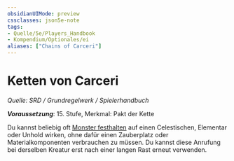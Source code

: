 ```yaml
---
obsidianUIMode: preview
cssclasses: json5e-note
tags:
- Quelle/5e/Players_Handbook
- Kompendium/Optionales/ei
aliases: ["Chains of Carceri"]
---
```

# Ketten von Carceri
*Quelle: SRD / Grundregelwerk / Spielerhandbuch*  

***Voraussetzung***: 15. Stufe, Merkmal: Pakt der Kette

Du kannst beliebig oft [Monster festhalten](../../Zauber/Monster-festhalten.md) auf einen Celestischen, Elementar oder Unhold wirken, ohne dafür einen Zauberplatz oder Materialkomponenten verbrauchen zu müssen. Du kannst diese Anrufung bei derselben Kreatur erst nach einer langen Rast erneut verwenden.
 